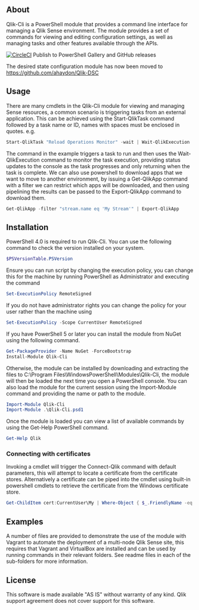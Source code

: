 ## About
Qlik-Cli is a PowerShell module that provides a command line interface for managing a Qlik Sense environment. The module provides a set of commands for viewing and editing configuration settings, as well as managing tasks and other features available through the APIs.

[![CircleCI](https://circleci.com/gh/ahaydon/Qlik-Cli.svg?style=svg)](https://circleci.com/gh/ahaydon/Qlik-Cli) Publish to PowerShell Gallery and GitHub releases

The desired state configuration module has now been moved to https://github.com/ahaydon/Qlik-DSC
## Usage
There are many cmdlets in the Qlik-Cli module for viewing and managing Sense resources, a common scenario is triggering tasks from an external application. This can be achieved using the Start-QlikTask command followed by a task name or ID, names with spaces must be enclosed in quotes. e.g.
```powershell
Start-QlikTask "Reload Operations Monitor" -wait | Wait-QlikExecution
```
The command in the example triggers a task to run and then uses the Wait-QlikExecution command to monitor the task execution, providing status updates to the console as the task progresses and only returning when the task is complete.
We can also use powershell to download apps that we want to move to another environment, by issuing a Get-QlikApp command with a filter we can restrict which apps will be downloaded, and then using pipelining the results can be passed to the Export-QlikApp command to download them.
```powershell
Get-QlikApp -filter "stream.name eq 'My Stream'" | Export-QlikApp
```
## Installation
PowerShell 4.0 is required to run Qlik-Cli. You can use the following command to check the version installed on your system.
```powershell
$PSVersionTable.PSVersion
```
Ensure you can run script by changing the execution policy, you can change this for the machine by running PowerShell as Administrator and executing the command
```powershell
Set-ExecutionPolicy RemoteSigned
```
If you do not have administrator rights you can change the policy for your user rather than the machine using
```powershell
Set-ExecutionPolicy -Scope CurrentUser RemoteSigned
```
If you have PowerShell 5 or later you can install the module from NuGet using the following command.
```powershell
Get-PackageProvider -Name NuGet -ForceBootstrap
Install-Module Qlik-Cli
```
Otherwise, the module can be installed by downloading and extracting the files to C:\Program Files\WindowsPowerShell\Modules\Qlik-Cli\, the module will then be loaded the next time you open a PowerShell console. You can also load the module for the current session using the Import-Module command and providing the name or path to the module.
```powershell
Import-Module Qlik-Cli
Import-Module .\Qlik-Cli.psd1
```
Once the module is loaded you can view a list of available commands by using the Get-Help PowerShell command.
```powershell
Get-Help Qlik
```
### Connecting with certificates
Invoking a cmdlet will trigger the Connect-Qlik command with default parameters, this will attempt to locate a certificate from the certificate stores. Alternatively a certificate can be piped into the cmdlet using built-in powershell cmdlets to retrieve the certificate from the Windows certificate store.
```powershell
Get-ChildItem cert:CurrentUser\My | Where-Object { $_.FriendlyName -eq 'QlikClient' } | Connect-Qlik sense-central
```
## Examples
A number of files are provided to demonstrate the use of the module with Vagrant to automate the deployment of a multi-node Qlik Sense site, this requires that Vagrant and VirtualBox are installed and can be used by running commands in their relevant folders. See readme files in each of the sub-folders for more information.

## License
This software is made available "AS IS" without warranty of any kind. Qlik support agreement does not cover support for this software.
